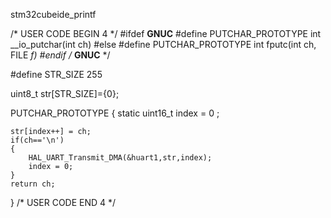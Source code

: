 stm32cubeide_printf


/* USER CODE BEGIN 4 */
#ifdef __GNUC__
#define PUTCHAR_PROTOTYPE int __io_putchar(int ch)
#else
  #define PUTCHAR_PROTOTYPE int fputc(int ch, FILE *f)
#endif /* __GNUC__ */

#define STR_SIZE 255

uint8_t str[STR_SIZE]={0};

PUTCHAR_PROTOTYPE
{
	static uint16_t index = 0 ;

	str[index++] = ch;
	if(ch=='\n')
	{
		HAL_UART_Transmit_DMA(&huart1,str,index);
		index = 0;
	}
	return ch;
}
/* USER CODE END 4 */
